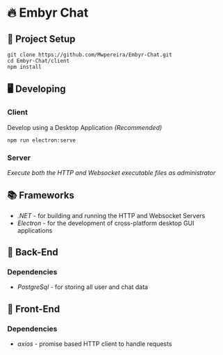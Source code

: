 # 🔥 Embyr Chat

## 📐 Project Setup
```
git clone https://github.com/Mwpereira/Embyr-Chat.git
cd Embyr-Chat/client
npm install
```

## 🖥 Developing

### Client
Develop using a Desktop Application *(Recommended)*
```
npm run electron:serve
```

### Server
*Execute both the HTTP and Websocket executable files as administrator*

## 📚 Frameworks

* *.NET* - for building and running the HTTP and Websocket Servers
* *Electron* - for the development of cross-platform desktop GUI applications

## 🔐 Back-End

  ### Dependencies
  
  * *PostgreSql* - for storing all user and chat data

## 🎨 Front-End

  ### Dependencies
  
  * *axios* - promise based HTTP client to handle requests

